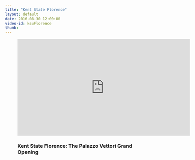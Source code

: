 ```yaml
---
title: "Kent State Florence"
layout: default
date: 2016-08-30 12:00:00
video-id: ksuFlorence
thumb: 
---
```


<div class="section-dark">
  <!--<?php include("../patterns/partials/close-button.html") ?>-->
    <div class="inner-wrapper">
      <figure class="video">
        <div class="video-container">
          <iframe class="gallery__video" width="560" height="315" src="https://www.youtube.com/v/pV6BNu8ddAk" frameborder="0" allowfullscreen></iframe>
        </div>
        <figcaption class="gallery-caption">
          <h3 class="gallery-caption__title">Kent State Florence: The Palazzo Vettori Grand Opening</h3>
          <p class="gallery-caption__description"></p>
        </figcaption>
      </figure>
    </div>
</div>
